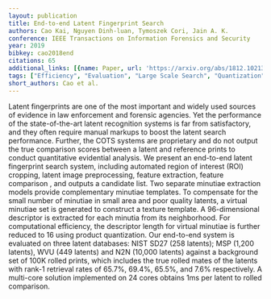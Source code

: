 ```yaml
---
layout: publication
title: End-to-end Latent Fingerprint Search
authors: Cao Kai, Nguyen Dinh-luan, Tymoszek Cori, Jain A. K.
conference: IEEE Transactions on Information Forensics and Security
year: 2019
bibkey: cao2018end
citations: 65
additional_links: [{name: Paper, url: 'https://arxiv.org/abs/1812.10213'}]
tags: ["Efficiency", "Evaluation", "Large Scale Search", "Quantization", "Similarity Search"]
short_authors: Cao et al.
---
```

Latent fingerprints are one of the most important and widely used sources of
evidence in law enforcement and forensic agencies. Yet the performance of the
state-of-the-art latent recognition systems is far from satisfactory, and they
often require manual markups to boost the latent search performance. Further,
the COTS systems are proprietary and do not output the true comparison scores
between a latent and reference prints to conduct quantitative evidential
analysis. We present an end-to-end latent fingerprint search system, including
automated region of interest (ROI) cropping, latent image preprocessing,
feature extraction, feature comparison , and outputs a candidate list. Two
separate minutiae extraction models provide complementary minutiae templates.
To compensate for the small number of minutiae in small area and poor quality
latents, a virtual minutiae set is generated to construct a texture template. A
96-dimensional descriptor is extracted for each minutia from its neighborhood.
For computational efficiency, the descriptor length for virtual minutiae is
further reduced to 16 using product quantization. Our end-to-end system is
evaluated on three latent databases: NIST SD27 (258 latents); MSP (1,200
latents), WVU (449 latents) and N2N (10,000 latents) against a background set
of 100K rolled prints, which includes the true rolled mates of the latents with
rank-1 retrieval rates of 65.7%, 69.4%, 65.5%, and 7.6% respectively. A
multi-core solution implemented on 24 cores obtains 1ms per latent to rolled
comparison.